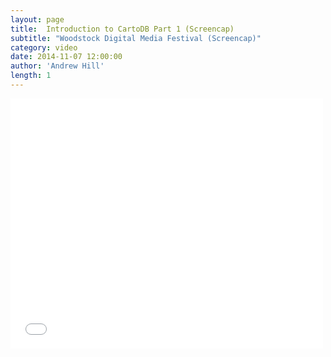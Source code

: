 ```yaml
---
layout: page
title:  Introduction to CartoDB Part 1 (Screencap)
subtitle: "Woodstock Digital Media Festival (Screencap)"
category: video
date: 2014-11-07 12:00:00
author: 'Andrew Hill'
length: 1
---
```


<iframe src="//player.vimeo.com/video/111287736" width="500" height="400" frameborder="0" webkitallowfullscreen mozallowfullscreen allowfullscreen></iframe>
